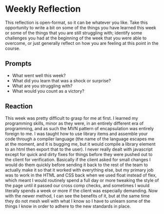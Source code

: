 # Weekly Reflection
This reflection is open-format, so it can be whatever you like. Take this opportunity to write a bit on some of the things you have learned this week or some of the things that you are still struggling with; identify some challenges you had at the beginning of the week that you were able to overcome, or just generally reflect on how you are feeling at this point in the course.

## Prompts
- What went well this week?
- What did you learn that was a shock or surprise?
- What are you struggling with?
- What would you count as a victory?

## Reaction

This week was pretty difficult to grasp for me at first. I learned my programming skills, minor as they were, in an entirely different era of programming, and as such the MVN pattern of encapsulation was entirely foreign to me. I was taught how to use library items and assemble your code through a compiler language (the name of the language escapes me at the moment, and it is bugging me, but it would compile a library element to an html then export that to the user). I never really dealt with javascript except for quick and dirty fixes for things before they were pushed out to the client for verification. Basically if the client asked for small changes I would do them quickly before sending it back to the rest of the team to actually make it so that it worked with everything else, but my primary job was to work in the HTML and CSS back when we used float instead of flex, which meant I would routinely spend a full day or more tweaking the style of the page until it passed our cross comp checks, and sometimes I would literally spends a week or more if the client was especially demanding. Now with the newer method, I can see the benefits of it, but at the same time they do not mesh well with what I know so I have to unlearn some of the things I know in order to adhere to the new standards in place.

